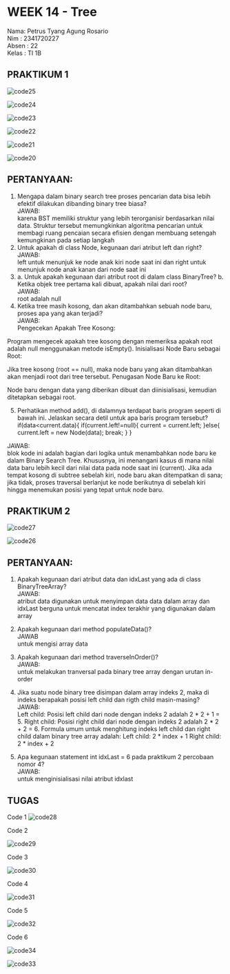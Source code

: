 # WEEK 14 - Tree
Nama: Petrus Tyang Agung Rosario<br>
Nim : 2341720227 <br>
Absen : 22<br>
Kelas : TI 1B

## PRAKTIKUM 1

![code25](https://github.com/petrusthelastking/Algoritma-dan-Struktur-data/assets/143620112/2c7818a2-fe81-40dd-8642-f5a5df753241)

![code24](https://github.com/petrusthelastking/Algoritma-dan-Struktur-data/assets/143620112/4fcae230-7f47-418a-bf1f-786cba68240a)

![code23](https://github.com/petrusthelastking/Algoritma-dan-Struktur-data/assets/143620112/58d2ff80-feea-44a6-861f-11c3f29d9a9b)

![code22](https://github.com/petrusthelastking/Algoritma-dan-Struktur-data/assets/143620112/260e832c-b647-4198-820b-85530c70b7e0)

![code21](https://github.com/petrusthelastking/Algoritma-dan-Struktur-data/assets/143620112/c6566140-aea3-41bf-a4ed-64dcd309608e)

![code20](https://github.com/petrusthelastking/Algoritma-dan-Struktur-data/assets/143620112/7d7ee37e-9f0d-42b2-8590-94d84a311fe9)


## PERTANYAAN:
1. Mengapa dalam binary search tree proses pencarian data bisa lebih efektif dilakukan dibanding 
binary tree biasa?<br>
JAWAB:<br>
karena BST memiliki struktur yang lebih terorganisir berdasarkan nilai data. Struktur tersebut memungkinkan algoritma pencarian untuk membagi ruang pencaian secara efisien dengan membuang setengah kemungkinan pada setiap langkah
2. Untuk apakah di class Node, kegunaan dari atribut left dan right?<br>
JAWAB:<br>
left untuk menunjuk ke node anak kiri node saat ini dan right untuk menunjuk node anak kanan dari node saat ini
3. a. Untuk apakah kegunaan dari atribut root di dalam class BinaryTree?
b. Ketika objek tree pertama kali dibuat, apakah nilai dari root?<br>
JAWAB:<br>
root adalah null
4. Ketika tree masih kosong, dan akan ditambahkan sebuah node baru, proses apa yang akan terjadi?<br>
JAWAB:<br>
Pengecekan Apakah Tree Kosong:

Program mengecek apakah tree kosong dengan memeriksa apakah root adalah null menggunakan metode isEmpty().
Inisialisasi Node Baru sebagai Root:

Jika tree kosong (root == null), maka node baru yang akan ditambahkan akan menjadi root dari tree tersebut.
Penugasan Node Baru ke Root:

Node baru dengan data yang diberikan dibuat dan diinisialisasi, kemudian ditetapkan sebagai root.

5. Perhatikan method add(), di dalamnya terdapat baris program seperti di bawah ini. Jelaskan 
secara detil untuk apa baris program tersebut?
if(data<current.data){
 if(current.left!=null){
 current = current.left;
 }else{
 current.left = new Node(data);
 break;
 }
}

JAWAB:<br>
 blok kode ini adalah bagian dari logika untuk menambahkan node baru ke dalam Binary Search Tree. Khususnya, ini menangani kasus di mana nilai data baru lebih kecil dari nilai data pada node saat ini (current). Jika ada tempat kosong di subtree sebelah kiri, node baru akan ditempatkan di sana; jika tidak, proses traversal berlanjut ke node berikutnya di sebelah kiri hingga menemukan posisi yang tepat untuk node baru.



## PRAKTIKUM 2

![code27](https://github.com/petrusthelastking/Algoritma-dan-Struktur-data/assets/143620112/1e387720-01b2-439b-afb4-6a5416a5191b)

![code26](https://github.com/petrusthelastking/Algoritma-dan-Struktur-data/assets/143620112/db19ab26-f377-4ecd-baec-dfcb713cad01)


## PERTANYAAN:

1. Apakah kegunaan dari atribut data dan idxLast yang ada di class BinaryTreeArray?<br>
JAWAB:<br>
atribut data digunakan untuk menyimpan data data dalam array dan idxLast berguna untuk mencatat index terakhir yang digunakan dalam array
2. Apakah kegunaan dari method populateData()?<br>
JAWAB<br>
untuk mengisi array data
3. Apakah kegunaan dari method traverseInOrder()?<br>
JAWAB:<br>
untuk melakukan tranversal pada binary tree array dengan urutan in-order
4. Jika suatu node binary tree disimpan dalam array indeks 2, maka di indeks berapakah posisi 
left child dan rigth child masin-masing?<br>
JAWAB:<br>
Left child: Posisi left child dari node dengan indeks 2 adalah 2 * 2 + 1 = 5. Right child: Posisi right child dari node dengan indeks 2 adalah 2 * 2 + 2 = 6. Formula umum untuk menghitung indeks left child dan right child dalam binary tree array adalah: Left child: 2 * index + 1 Right child: 2 * index + 2

5. Apa kegunaan statement int idxLast = 6 pada praktikum 2 percobaan nomor 4?<br>
JAWAB:<br>
untuk menginisialisasi nilai atribut idxlast


## TUGAS 

Code 1
![code28](https://github.com/petrusthelastking/Algoritma-dan-Struktur-data/assets/143620112/a4869f58-79a3-448f-9ece-0acc9b443bbc)


Code 2

![code29](https://github.com/petrusthelastking/Algoritma-dan-Struktur-data/assets/143620112/fbf19fdd-4c9a-496e-9820-11f57d9d143b)

Code 3

![code30](https://github.com/petrusthelastking/Algoritma-dan-Struktur-data/assets/143620112/8de06f76-2647-4044-bd1c-079e26f2abcb)

Code 4

![code31](https://github.com/petrusthelastking/Algoritma-dan-Struktur-data/assets/143620112/3295a345-53c6-478d-a368-9d33e3ac51fb)

Code 5

![code32](https://github.com/petrusthelastking/Algoritma-dan-Struktur-data/assets/143620112/c384685d-35e3-4367-8858-97ef5f781648)

Code 6

![code34](https://github.com/petrusthelastking/Algoritma-dan-Struktur-data/assets/143620112/02d814cb-468f-4ce7-8325-b34cc20ec890)


![code33](https://github.com/petrusthelastking/Algoritma-dan-Struktur-data/assets/143620112/7b36641f-9b06-4b82-a854-5f924e1c40f9)

